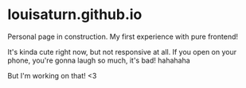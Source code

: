 # louisaturn.github.io

Personal page in construction. My first experience with pure frontend!


It's kinda cute right now, but not responsive at all. If you open on your phone, you're gonna laugh so much, it's bad! hahahaha

But I'm working on that! <3
